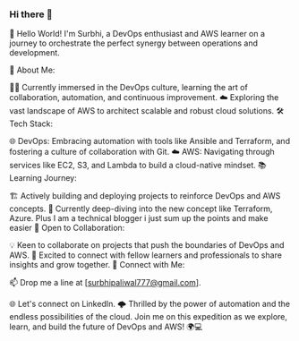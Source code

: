 ### Hi there 👋

👋 Hello World! I'm Surbhi, a DevOps enthusiast and AWS learner on a journey to orchestrate the perfect synergy between operations and development.

🚀 About Me:

👨‍💻 Currently immersed in the DevOps culture, learning the art of collaboration, automation, and continuous improvement.
☁️ Exploring the vast landscape of AWS to architect scalable and robust cloud solutions.
🛠️ Tech Stack:

🌐 DevOps: Embracing automation with tools like Ansible and Terraform, and fostering a culture of collaboration with Git.
☁️ AWS: Navigating through services like EC2, S3, and Lambda to build a cloud-native mindset.
📚 Learning Journey:

🏗️ Actively building and deploying projects to reinforce DevOps and AWS concepts.
📖 Currently deep-diving into the new concept like Terraform, Azure. Plus I am a technical blogger i just sum up the points and make easier
🤝 Open to Collaboration:

💡 Keen to collaborate on projects that push the boundaries of DevOps and AWS.
🚀 Excited to connect with fellow learners and professionals to share insights and grow together.
🔗 Connect with Me:

📫 Drop me a line at [surbhipaliwal777@gmail.com].


🌐 Let's connect on LinkedIn.
🌩️ Thrilled by the power of automation and the endless possibilities of the cloud. Join me on this expedition as we explore, learn, and build the future of DevOps and AWS! 🌍💻
